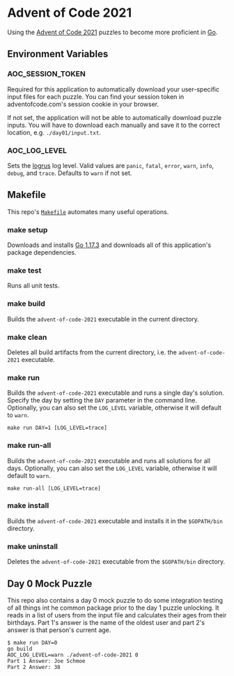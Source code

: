 # Advent of Code 2021

Using the [Advent of Code 2021](https://adventofcode.com/2021/) puzzles to become more proficient in [Go](https://golang.org/).

## Environment Variables

### AOC_SESSION_TOKEN

Required for this application to automatically download your user-specific input files for each puzzle. You can find your session token in adventofcode.com's session cookie in your browser.

If not set, the application will not be able to automatically download puzzle inputs. You will have to download each manually and save it to the correct location, e.g. `./day01/input.txt`.

### AOC_LOG_LEVEL

Sets the [logrus](https://github.com/Sirupsen/logrus) log level. Valid values are `panic`, `fatal`, `error`, `warn`, `info`, `debug`, and `trace`. Defaults to `warn` if not set.

## Makefile

This repo's [`Makefile`](./Makefile) automates many useful operations.

### make setup

Downloads and installs [Go 1.17.3](https://go.dev/dl/) and downloads all of this application's package dependencies.

### make test

Runs all unit tests.

### make build

Builds the `advent-of-code-2021` executable in the current directory.

### make clean

Deletes all build artifacts from the current directory, i.e. the `advent-of-code-2021` executable.

### make run

Builds the `advent-of-code-2021` executable and runs a single day's solution. Specify the day by setting the `DAY` parameter in the command line. Optionally, you can also set the `LOG_LEVEL` variable, otherwise it will default to `warn`.

```
make run DAY=1 [LOG_LEVEL=trace]
```

### make run-all

Builds the `advent-of-code-2021` executable and runs all solutions for all days. Optionally, you can also set the `LOG_LEVEL` variable, otherwise it will default to `warn`.

```
make run-all [LOG_LEVEL=trace]
```

### make install

Builds the `advent-of-code-2021` executable and installs it in the `$GOPATH/bin` directory.

### make uninstall

Deletes the `advent-of-code-2021` executable from the `$GOPATH/bin` directory.

## Day 0 Mock Puzzle

This repo also contains a day 0 mock puzzle to do some integration testing of all things int he common package prior to the day 1 puzzle unlocking. It reads in a list of users from the input file and calculates their ages from their birthdays. Part 1's answer is the name of the oldest user and part 2's answer is that person's current age.

```
$ make run DAY=0
go build
AOC_LOG_LEVEL=warn ./advent-of-code-2021 0
Part 1 Answer: Joe Schmoe
Part 2 Answer: 38
```
